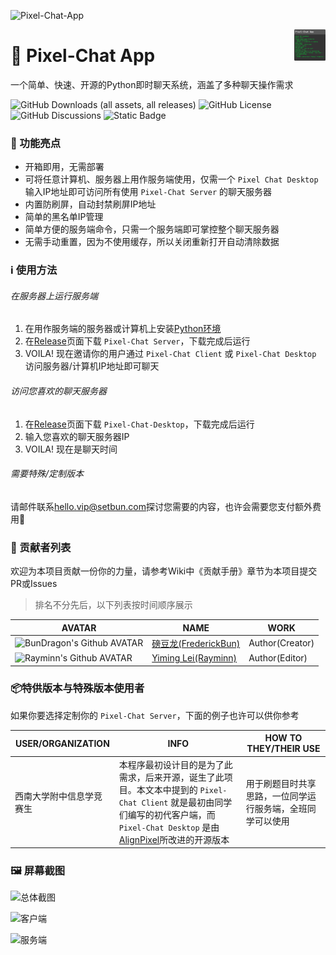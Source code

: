 ![Pixel-Chat-App](https://repository-images.githubusercontent.com/832191338/b1042f2c-3c1a-4756-b061-732923b776cd)

<img src="/assets/logo-final-@1x.png" align="right" width="50px" />

# 💬 Pixel-Chat App

一个简单、快速、开源的Python即时聊天系统，涵盖了多种聊天操作需求

![GitHub Downloads (all assets, all releases)](https://img.shields.io/github/downloads/AlignPixel/Pixel-Chat-App/total?style=for-the-badge&logo=github)
![GitHub License](https://img.shields.io/github/license/AlignPixel/Pixel-Chat-App?style=for-the-badge)
![GitHub Discussions](https://img.shields.io/github/discussions/AlignPixel/Pixel-Chat-App?style=for-the-badge&logo=github)
![Static Badge](https://img.shields.io/badge/Python-3.x-blue?style=for-the-badge&logo=Python&logoColor=white)

### 🤩 功能亮点

- 开箱即用，无需部署
- 可将任意计算机、服务器上用作服务端使用，仅需一个 `Pixel Chat Desktop` 输入IP地址即可访问所有使用 `Pixel-Chat Server` 的聊天服务器
- 内置防刷屏，自动封禁刷屏IP地址
- 简单的黑名单IP管理
- 简单方便的服务端命令，只需一个服务端即可掌控整个聊天服务器
- 无需手动重置，因为不使用缓存，所以关闭重新打开自动清除数据

### ℹ️ 使用方法

###### 在服务器上运行服务端

1. 在用作服务端的服务器或计算机上安装[Python环境](https://python.org)
2. 在[Release](https://github.com/AlignPixel/Pixel-Chat-App/releases)页面下载 `Pixel-Chat Server`，下载完成后运行
3. VOILA! 现在邀请你的用户通过 `Pixel-Chat Client` 或 `Pixel-Chat Desktop` 访问服务器/计算机IP地址即可聊天

###### 访问您喜欢的聊天服务器

1. 在[Release](https://github.com/AlignPixel/Pixel-Chat-App/releases)页面下载 `Pixel-Chat-Desktop`，下载完成后运行
2. 输入您喜欢的聊天服务器IP
3. VOILA! 现在是聊天时间

###### 需要特殊/定制版本

请邮件联系[hello.vip@setbun.com](mailto:hello.vip@setbun.com?subject=%E7%94%B3%E8%AF%B7%E5%AE%9A%E5%88%B6Pixel-Chat%5B%E5%AE%A2%E6%88%B7%E7%AB%AF/%E6%9C%8D%E5%8A%A1%E7%AB%AF%5D&body=%E6%B3%A8%E9%94%80%E8%B4%A6%E6%88%B7&body=UID%EF%BC%9A%20%20%0D%0A%E6%88%91%E5%B7%B2%E4%BA%86%E8%A7%A3%E8%B4%A6%E6%88%B7%E6%B3%A8%E9%94%80%E9%A1%BB%E7%9F%A5%E7%9A%84%E5%86%85%E5%AE%B9%EF%BC%8C%E7%94%B3%E8%AF%B7%E6%B3%A8%E9%94%80%E8%AF%A5%E6%B4%9B%E8%B0%B7%E8%B4%A6%E6%88%B7%EF%BC%8C%E6%B3%A8%E9%94%80%E8%B4%A6%E5%8F%B7%E5%90%8E%E6%89%8B%E6%9C%BA%E5%8F%B7%E3%80%81%E9%82%AE%E7%AE%B1%E5%B0%86%E6%97%A0%E6%B3%95%E6%B3%A8%E5%86%8C%E6%96%B0%E7%9A%84%E6%B4%9B%E8%B0%B7%E8%B4%A6%E6%88%B7%E3%80%82
)探讨您需要的内容，也许会需要您支付额外费用🤔

### 🎈 贡献者列表

欢迎为本项目贡献一份你的力量，请参考Wiki中《贡献手册》章节为本项目提交PR或Issues

> 排名不分先后，以下列表按时间顺序展示

| AVATAR                                                       | NAME                                                    | WORK            |
| ------------------------------------------------------------ | ------------------------------------------------------- | --------------- |
| <img src="https://avatars.githubusercontent.com/u/120368045?s=400&u=ac60326a41a0d41faaf82ad25bcd143d85224791&v=4" alt="BunDragon's Github AVATAR" width="50px" /> | [磅豆龙(FrederickBun)](https://github.com/FrederickBun) | Author(Creator) |
| <img src="https://avatars.githubusercontent.com/u/98998872" alt="Rayminn's Github AVATAR" width="50px"/> | [Yiming Lei(Rayminn)](https://github.com/Rayminn)       | Author(Editor)  |

### 📦特供版本与特殊版本使用者

如果你要选择定制你的 `Pixel-Chat Server`，下面的例子也许可以供你参考

| USER/ORGANIZATION        | INFO                                                         | HOW TO THEY/THEIR USE                                      |
| ------------------------ | ------------------------------------------------------------ | ---------------------------------------------------------- |
| 西南大学附中信息学竞赛生 | 本程序最初设计目的是为了此需求，后来开源，诞生了此项目。本文本中提到的 `Pixel-Chat Client` 就是最初由同学们编写的初代客户端，而 `Pixel-Chat Desktop` 是由[AlignPixel](https://github.com/AlignPixel)所改进的开源版本 | 用于刷题目时共享思路，一位同学运行服务端，全班同学可以使用 |

### 🖼️ 屏幕截图

![总体截图](https://cdn.jsdelivr.net/gh/FrederickBun/upyun-rhimgcdn@img/upload/202407271438190.png)

![客户端](https://cdn.jsdelivr.net/gh/FrederickBun/upyun-rhimgcdn@img/upload/202407271438066.png)

![服务端](https://cdn.jsdelivr.net/gh/FrederickBun/upyun-rhimgcdn@img/upload/202407271438163.png)

